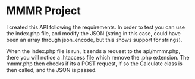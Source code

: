 # MMMR Project

I created this API following the requirements. In order to test you can use the index.php file, 
and modify the JSON (string in this case, could have been an array through json_encode, but this shows support for strings).

When the index.php file is run, it sends a request to the api/mmmr.php, there you will notice a .htaccess file
which remove the .php extension. The mmmr.php then checks if its a POST request, if so the Calculate class is then called, and the JSON is passed.
